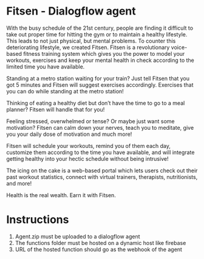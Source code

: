# Fitsen - Dialogflow agent

With the busy schedule of the 21st century, people are finding it difficult to take out proper time for hitting the gym or to maintain a healthy lifestyle. This leads to not just physical, but mental problems. To counter this deteriorating lifestyle, we created Fitsen. Fitsen is a revolutionary voice-based fitness training system which gives you the power to model your workouts, exercises and keep your mental health in check according to the limited time you have available. 

Standing at a metro station waiting for your train? Just tell Fitsen that you got 5 minutes and Fitsen will suggest exercises accordingly. Exercises that you can do while standing at the metro station!

Thinking of eating a healthy diet but don’t have the time to go to a meal planner? Fitsen will handle that for you!

Feeling stressed, overwhelmed or tense? Or maybe just want some motivation? Fitsen can calm down your nerves, teach you to meditate, give you your daily dose of motivation and much more!

Fitsen will schedule your workouts, remind you of them each day, customize them according to the time you have available, and will integrate getting healthy into your hectic schedule without being intrusive!

The icing on the cake is a web-based portal which lets users check out their past workout statistics, connect with virtual trainers, therapists, nutritionists, and more!

Health is the real wealth. Earn it with Fitsen. 

# Instructions

1. Agent.zip must be uploaded to a dialogflow agent<br/>
2. The functions folder must be hosted on a dynamic host like firebase<br/>
3. URL of the hosted function should go as the webhook of the agent

